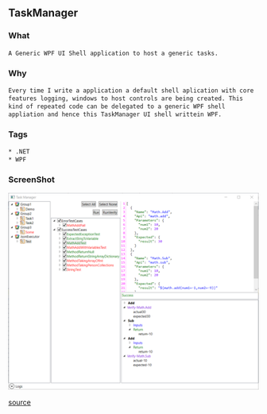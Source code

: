 ## TaskManager
### What
    A Generic WPF UI Shell application to host a generic tasks.
### Why
    Every time I write a application a default shell aplication with core features logging, windows to host controls are being created. This kind of repeated code can be delegated to a generic WPF shell appliation and hence this TaskManager UI shell writtein WPF.
### Tags
    * .NET
    * WPF
### ScreenShot

![image](https://github.com/sairamaj/taskmanager/blob/master/doc/images/taskmanager.png?raw=true)


[source](http://github.com/sairamaj/taskmanager)
    